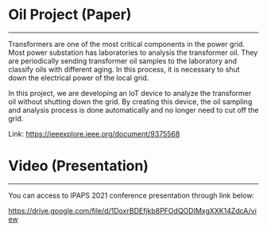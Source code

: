 # Oil Project (Paper)
-------------------------------------
Transformers are one of the most critical components in the power grid. Most power substation has laboratories to analysis the transformer oil. They are periodically sending transformer oil samples to the laboratory and classify oils with different aging. In this process, it is necessary to shut down the electrical power of the local grid.

In this project, we are developing an IoT device to analyze the transformer oil without shutting down the grid. By creating this device, the oil sampling and analysis process is done automatically and no longer need to cut off the grid.

Link: https://ieeexplore.ieee.org/document/9375568



# Video (Presentation)
---------------------------------------
You can access to IPAPS 2021 conference presentation through link below:

https://drive.google.com/file/d/1DoxrBDEfjkb8PFOdQODIMxgXXK14ZdcA/view
